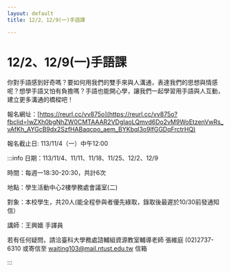 ```yaml
---
layout: default
title: 12/2、12/9(一)手語課

---
```


# 12/2、12/9(一)手語課

你對手語感到好奇嗎？要如何用我們的雙手來與人溝通，表達我們的思想與情感呢？想學手語又怕有負擔嗎？手語也能開心學，讓我們一起學習用手語與人互動，建立更多溝通的橋樑吧！


報名網址：[https://reurl.cc/vv875o](https://reurl.cc/vv875o?fbclid=IwZXh0bgNhZW0CMTAAAR2VDgIaoLQmvd6Do2vM9WoEtzenVwRs_vAfKh_AYGcB9dx2SzfHABaqcpo_aem_BYKbql3o9lfGGDqFrctrHQ)

報名截止日: 113/11/4（一）中午12:00

:::info
日期：113/11/4、11/11、11/18、11/25、12/2、12/9

時間：每週一18:30-20:30，共計6次

地點：學生活動中心2樓學務處會議室(二)

對象：本校學生，共20人(能全程參與者優先綠取，錄取後最遲於10/30前發通知信）

講師：王興嬙 手譯員

若有任何疑問，請洽臺科大學務處諮輔組資源教室輔導老師 張維庭 (02)2737-6310 或寄信至 waiting103@mail.ntust.edu.tw 信箱

:::